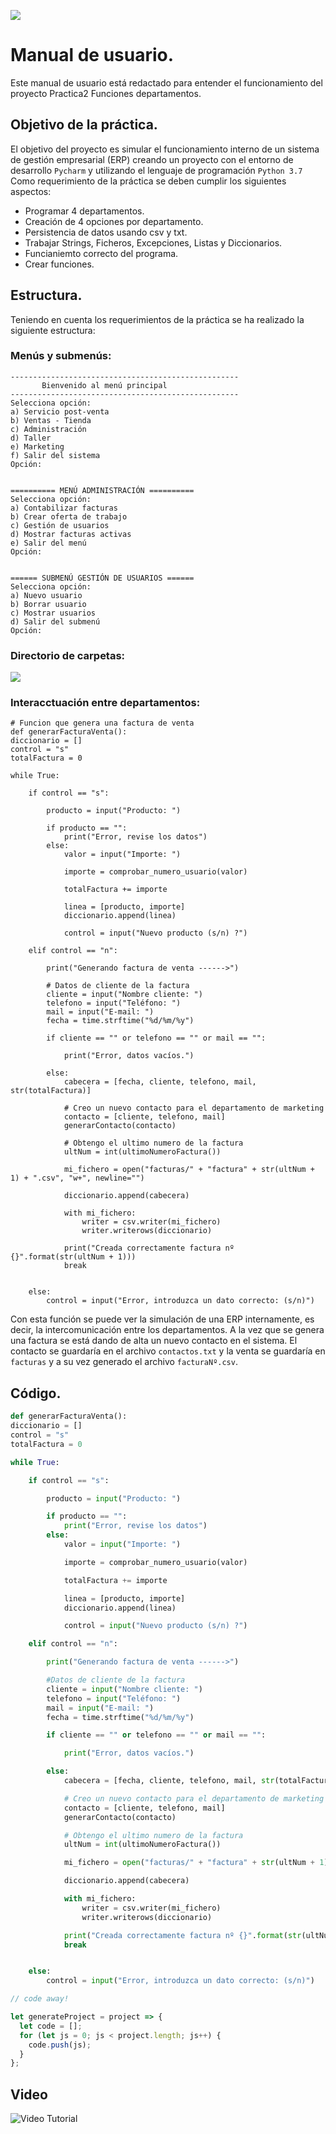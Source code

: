 ![](Practica2_Funciones_departamentos/imagenes/BikeLogo.png)
# Manual de usuario.

Este manual de usuario está redactado para entender el funcionamiento del proyecto Practica2 Funciones
departamentos.

## Objetivo de la práctica.

El objetivo del proyecto es simular el funcionamiento interno de un sistema de gestión empresarial
(ERP) creando un proyecto con el entorno de desarrollo `Pycharm` y utilizando el lenguaje de programación 
`Python 3.7`
Como requerimiento de la práctica se deben cumplir los siguientes aspectos:
- Programar 4 departamentos.
- Creación de 4 opciones por departamento.
- Persistencia de datos usando csv y txt.
- Trabajar Strings, Ficheros, Excepciones, Listas y Diccionarios.
- Funcianiemto correcto del programa.
- Crear funciones.

## Estructura.

Teniendo en cuenta los requerimientos de la práctica se ha realizado la siguiente estructura:

### Menús y submenús:
    
    ---------------------------------------------------
           Bienvenido al menú principal            
    ---------------------------------------------------
    Selecciona opción:
    a) Servicio post-venta
    b) Ventas - Tienda
    c) Administración
    d) Taller
    e) Marketing
    f) Salir del sistema
    Opción: 

    
    ========== MENÚ ADMINISTRACIÓN ==========
    Selecciona opción:
    a) Contabilizar facturas
    b) Crear oferta de trabajo
    c) Gestión de usuarios
    d) Mostrar facturas activas
    e) Salir del menú
    Opción: 
    
    
    ====== SUBMENÚ GESTIÓN DE USUARIOS ======
    Selecciona opción:
    a) Nuevo usuario
    b) Borrar usuario
    c) Mostrar usuarios
    d) Salir del submenú
    Opción: 
    
### Directorio de carpetas:
    
![](Practica2_Funciones_departamentos/imagenes/directorios.PNG)

### Interacctuación entre departamentos:

    # Funcion que genera una factura de venta
    def generarFacturaVenta():
    diccionario = []
    control = "s"
    totalFactura = 0

    while True:

        if control == "s":

            producto = input("Producto: ")

            if producto == "":
                print("Error, revise los datos")
            else:
                valor = input("Importe: ")

                importe = comprobar_numero_usuario(valor)

                totalFactura += importe

                linea = [producto, importe]
                diccionario.append(linea)

                control = input("Nuevo producto (s/n) ?")

        elif control == "n":

            print("Generando factura de venta ------>")

            # Datos de cliente de la factura
            cliente = input("Nombre cliente: ")
            telefono = input("Teléfono: ")
            mail = input("E-mail: ")
            fecha = time.strftime("%d/%m/%y")

            if cliente == "" or telefono == "" or mail == "":

                print("Error, datos vacíos.")

            else:
                cabecera = [fecha, cliente, telefono, mail, str(totalFactura)]

                # Creo un nuevo contacto para el departamento de marketing
                contacto = [cliente, telefono, mail]
                generarContacto(contacto)

                # Obtengo el ultimo numero de la factura
                ultNum = int(ultimoNumeroFactura())

                mi_fichero = open("facturas/" + "factura" + str(ultNum + 1) + ".csv", "w+", newline="")

                diccionario.append(cabecera)

                with mi_fichero:
                    writer = csv.writer(mi_fichero)
                    writer.writerows(diccionario)

                print("Creada correctamente factura nº {}".format(str(ultNum + 1)))
                break


        else:
            control = input("Error, introduzca un dato correcto: (s/n)")
            
Con esta función se puede ver la simulación de una ERP internamente, es decir,
la intercomunicación entre los departamentos. A la vez que se genera una factura se 
está dando de alta un nuevo contacto en el sistema. El contacto se guardaría en el archivo `contactos.txt`
y la venta se guardaría en `facturas`  y a su vez generado el archivo `facturaNº.csv`.


## Código.
````python
def generarFacturaVenta():
diccionario = []
control = "s"
totalFactura = 0

while True:

    if control == "s":

        producto = input("Producto: ")

        if producto == "":
            print("Error, revise los datos")
        else:
            valor = input("Importe: ")

            importe = comprobar_numero_usuario(valor)

            totalFactura += importe

            linea = [producto, importe]
            diccionario.append(linea)

            control = input("Nuevo producto (s/n) ?")

    elif control == "n":

        print("Generando factura de venta ------>")

        #Datos de cliente de la factura
        cliente = input("Nombre cliente: ")
        telefono = input("Teléfono: ")
        mail = input("E-mail: ")
        fecha = time.strftime("%d/%m/%y")

        if cliente == "" or telefono == "" or mail == "":

            print("Error, datos vacíos.")

        else:
            cabecera = [fecha, cliente, telefono, mail, str(totalFactura)]

            # Creo un nuevo contacto para el departamento de marketing
            contacto = [cliente, telefono, mail]
            generarContacto(contacto)

            # Obtengo el ultimo numero de la factura
            ultNum = int(ultimoNumeroFactura())

            mi_fichero = open("facturas/" + "factura" + str(ultNum + 1) + ".csv", "w+", newline="")

            diccionario.append(cabecera)

            with mi_fichero:
                writer = csv.writer(mi_fichero)
                writer.writerows(diccionario)

            print("Creada correctamente factura nº {}".format(str(ultNum + 1)))
            break


    else:
        control = input("Error, introduzca un dato correcto: (s/n)")


````



```javascript
// code away!

let generateProject = project => {
  let code = [];
  for (let js = 0; js < project.length; js++) {
    code.push(js);
  }
};
```

## Video

![Video Tutorial](https://www.youtube.com/watch?v=_nvZ9k6YpTE&feature=youtu.be)